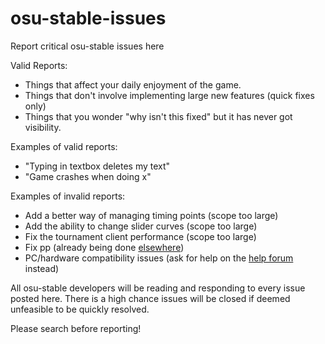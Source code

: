 # osu-stable-issues
Report critical osu-stable issues here

Valid Reports:

- Things that affect your daily enjoyment of the game.
- Things that don't involve implementing large new features (quick fixes only)
- Things that you wonder "why isn't this fixed" but it has never got visibility.

Examples of valid reports:
- "Typing in textbox deletes my text"
- "Game crashes when doing x"

Examples of invalid reports:
- Add a better way of managing timing points (scope too large)
- Add the ability to change slider curves (scope too large)
- Fix the tournament client performance (scope too large)
- Fix pp (already being done [elsewhere](https://github.com/ppy/osu-difficulty-calculator))
- PC/hardware compatibility issues (ask for help on the [help forum](https://osu.ppy.sh/community/forums/5) instead)

All osu-stable developers will be reading and responding to every issue posted here. There is a high chance issues will be closed if deemed unfeasible to be quickly resolved.

Please search before reporting!
